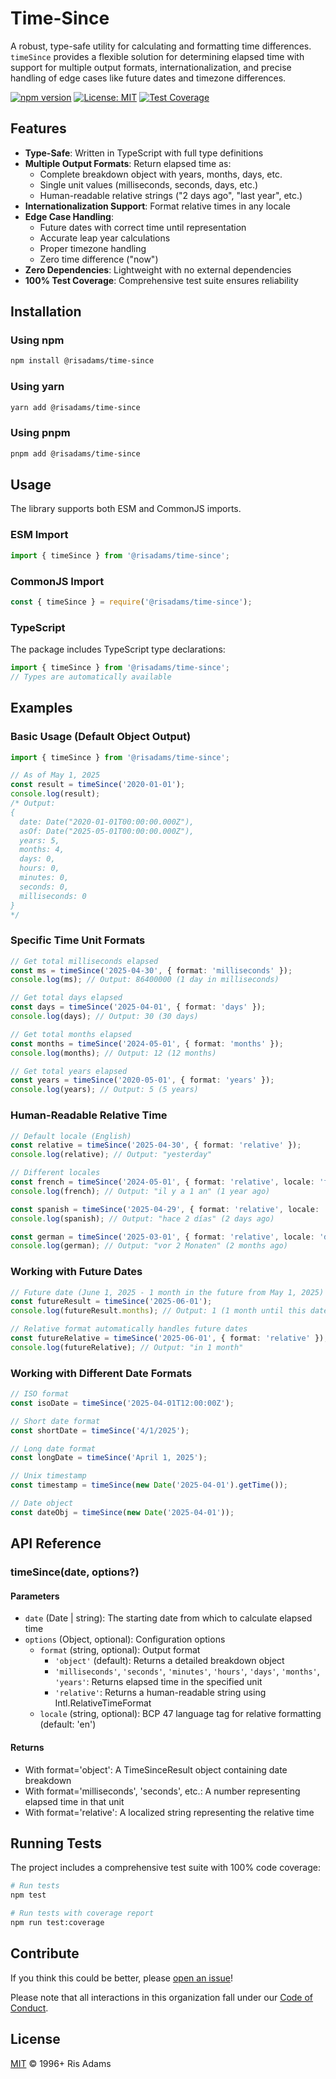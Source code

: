 # Time-Since

A robust, type-safe utility for calculating and formatting time differences. `timeSince` provides a flexible solution for determining elapsed time with support for multiple output formats, internationalization, and precise handling of edge cases like future dates and timezone differences.

[![npm version](https://img.shields.io/npm/v/@risadams/time-since.svg)](https://www.npmjs.com/package/@risadams/time-since)
[![License: MIT](https://img.shields.io/badge/License-MIT-yellow.svg)](https://opensource.org/licenses/MIT)
[![Test Coverage](https://img.shields.io/badge/coverage-100%25-brightgreen.svg)](https://github.com/risadams/time-since)

## Features

- **Type-Safe**: Written in TypeScript with full type definitions
- **Multiple Output Formats**: Return elapsed time as:
  - Complete breakdown object with years, months, days, etc.
  - Single unit values (milliseconds, seconds, days, etc.)
  - Human-readable relative strings ("2 days ago", "last year", etc.)
- **Internationalization Support**: Format relative times in any locale
- **Edge Case Handling**:
  - Future dates with correct time until representation
  - Accurate leap year calculations
  - Proper timezone handling
  - Zero time difference ("now")
- **Zero Dependencies**: Lightweight with no external dependencies
- **100% Test Coverage**: Comprehensive test suite ensures reliability

## Installation

### Using npm

```sh
npm install @risadams/time-since
```

### Using yarn

```sh
yarn add @risadams/time-since
```

### Using pnpm

```sh
pnpm add @risadams/time-since
```

## Usage

The library supports both ESM and CommonJS imports.

### ESM Import

```javascript
import { timeSince } from '@risadams/time-since';
```

### CommonJS Import

```javascript
const { timeSince } = require('@risadams/time-since');
```

### TypeScript

The package includes TypeScript type declarations:

```typescript
import { timeSince } from '@risadams/time-since';
// Types are automatically available
```

## Examples

### Basic Usage (Default Object Output)

```typescript
import { timeSince } from '@risadams/time-since';

// As of May 1, 2025
const result = timeSince('2020-01-01');
console.log(result);
/* Output:
{
  date: Date("2020-01-01T00:00:00.000Z"),
  asOf: Date("2025-05-01T00:00:00.000Z"),
  years: 5,
  months: 4,
  days: 0,
  hours: 0,
  minutes: 0,
  seconds: 0,
  milliseconds: 0
}
*/
```

### Specific Time Unit Formats

```typescript
// Get total milliseconds elapsed
const ms = timeSince('2025-04-30', { format: 'milliseconds' });
console.log(ms); // Output: 86400000 (1 day in milliseconds)

// Get total days elapsed
const days = timeSince('2025-04-01', { format: 'days' });
console.log(days); // Output: 30 (30 days)

// Get total months elapsed
const months = timeSince('2024-05-01', { format: 'months' });
console.log(months); // Output: 12 (12 months)

// Get total years elapsed
const years = timeSince('2020-05-01', { format: 'years' });
console.log(years); // Output: 5 (5 years)
```

### Human-Readable Relative Time

```typescript
// Default locale (English)
const relative = timeSince('2025-04-30', { format: 'relative' });
console.log(relative); // Output: "yesterday"

// Different locales
const french = timeSince('2024-05-01', { format: 'relative', locale: 'fr' });
console.log(french); // Output: "il y a 1 an" (1 year ago)

const spanish = timeSince('2025-04-29', { format: 'relative', locale: 'es' });
console.log(spanish); // Output: "hace 2 días" (2 days ago)

const german = timeSince('2025-03-01', { format: 'relative', locale: 'de' });
console.log(german); // Output: "vor 2 Monaten" (2 months ago)
```

### Working with Future Dates

```typescript
// Future date (June 1, 2025 - 1 month in the future from May 1, 2025)
const futureResult = timeSince('2025-06-01');
console.log(futureResult.months); // Output: 1 (1 month until this date)

// Relative format automatically handles future dates
const futureRelative = timeSince('2025-06-01', { format: 'relative' });
console.log(futureRelative); // Output: "in 1 month"
```

### Working with Different Date Formats

```typescript
// ISO format
const isoDate = timeSince('2025-04-01T12:00:00Z');

// Short date format
const shortDate = timeSince('4/1/2025');

// Long date format
const longDate = timeSince('April 1, 2025');

// Unix timestamp
const timestamp = timeSince(new Date('2025-04-01').getTime());

// Date object
const dateObj = timeSince(new Date('2025-04-01'));
```

## API Reference

### timeSince(date, options?)

#### Parameters

- `date` (Date | string): The starting date from which to calculate elapsed time
- `options` (Object, optional): Configuration options
  - `format` (string, optional): Output format
    - `'object'` (default): Returns a detailed breakdown object
    - `'milliseconds'`, `'seconds'`, `'minutes'`, `'hours'`, `'days'`, `'months'`, `'years'`: Returns elapsed time in the specified unit
    - `'relative'`: Returns a human-readable string using Intl.RelativeTimeFormat
  - `locale` (string, optional): BCP 47 language tag for relative formatting (default: 'en')

#### Returns

- With format='object': A TimeSinceResult object containing date breakdown
- With format='milliseconds', 'seconds', etc.: A number representing elapsed time in that unit
- With format='relative': A localized string representing the relative time

## Running Tests

The project includes a comprehensive test suite with 100% code coverage:

```bash
# Run tests
npm test

# Run tests with coverage report
npm run test:coverage
```

## Contribute

If you think this could be better, please [open an issue](https://github.com/risadams/time-since/issues/new)!

Please note that all interactions in this organization fall under our [Code of Conduct](CODE_OF_CONDUCT.md).

## License

[MIT](LICENSE) © 1996+ Ris Adams
